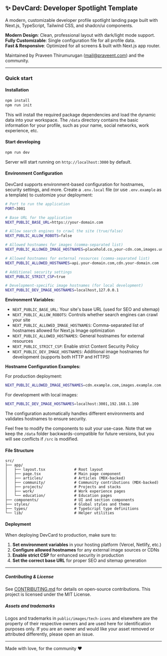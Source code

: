 ## ✨ DevCard: Developer Spotlight Template

A modern, customizable developer profile spotlight landing page built with Next.js, TypeScript, Tailwind CSS, and shadcn/ui components.

**Modern Design**: Clean, professional layout with dark/light mode support.  
**Fully Customizable**: Single configuration file for all profile data.  
**Fast & Responsive**: Optimized for all screens & built with Next.js app router.

Maintained by Praveen Thirumurugan (mail@praveent.com) and the community.

---

### Quick start

#### Installation

```bash
npm install
npm run init
```

This will install the required package dependencies and load the dynamic data into your workspace. The `/data` directory contains the basic information for your profile, such as your name, social networks, work experience, etc.

#### Start developing

```bash
npm run dev
```

Server will start running on `http://localhost:3000` by default.

#### Environment Configuration

DevCard supports environment-based configuration for hostnames, security settings, and more. Create a `.env.local` file (or use `.env.example` as a template) to customize your deployment:

```bash
# Port to run the application
PORT=3001

# Base URL for the application
NEXT_PUBLIC_BASE_URL=https://your-domain.com

# Allow search engines to crawl the site (true/false)
NEXT_PUBLIC_ALLOW_ROBOTS=false

# Allowed hostnames for images (comma-separated list)
NEXT_PUBLIC_ALLOWED_IMAGE_HOSTNAMES=placehold.co,your-cdn.com,images.unsplash.com

# Allowed hostnames for external resources (comma-separated list)
NEXT_PUBLIC_ALLOWED_HOSTNAMES=api.your-domain.com,cdn.your-domain.com

# Additional security settings
NEXT_PUBLIC_STRICT_CSP=true

# Development-specific image hostnames (for local development)
NEXT_PUBLIC_DEV_IMAGE_HOSTNAMES=localhost,127.0.0.1
```

**Environment Variables:**

- `NEXT_PUBLIC_BASE_URL`: Your site's base URL (used for SEO and sitemap)
- `NEXT_PUBLIC_ALLOW_ROBOTS`: Controls whether search engines can crawl your site
- `NEXT_PUBLIC_ALLOWED_IMAGE_HOSTNAMES`: Comma-separated list of hostnames allowed for Next.js Image optimization
- `NEXT_PUBLIC_ALLOWED_HOSTNAMES`: General hostnames for external resources
- `NEXT_PUBLIC_STRICT_CSP`: Enable strict Content Security Policy
- `NEXT_PUBLIC_DEV_IMAGE_HOSTNAMES`: Additional image hostnames for development (supports both HTTP and HTTPS)

**Hostname Configuration Examples:**

For production deployment:

```bash
NEXT_PUBLIC_ALLOWED_IMAGE_HOSTNAMES=cdn.example.com,images.example.com,your-bucket.s3.amazonaws.com
```

For development with local images:

```bash
NEXT_PUBLIC_DEV_IMAGE_HOSTNAMES=localhost:3001,192.168.1.100
```

The configuration automatically handles different environments and validates hostnames to ensure security.

Feel free to modify the components to suit your use-case. Note that we keep the `/data` folder backwards-compatible for future versions, but you will see conflicts if `/src` is modified.

#### File Structure

```
src/
├── app/
│   ├── layout.tsx             # Root layout
│   ├── page.tsx               # Main page component
│   ├── articles/              # Articles (MDX-backed)
│   ├── community/             # Community contributions (MDX-backed)
│   ├── projects/              # Projects and stacks
│   ├── work/                  # Work experience pages
│   └── education/             # Education pages
├── components/                # UI and section components
├── styles/                    # Global styles and theme
├── types/                     # TypeScript type definitions
└── lib/                       # Helper utilities
```

#### Deployment

When deploying DevCard to production, make sure to:

1. **Set environment variables** in your hosting platform (Vercel, Netlify, etc.)
2. **Configure allowed hostnames** for any external image sources or CDNs
3. **Enable strict CSP** for enhanced security in production
4. **Set the correct base URL** for proper SEO and sitemap generation

---

##### Contributing & License

See [CONTRIBUTING.md](CONTRIBUTING.md) for details on open-source contributions. This project is licensed under the MIT License.

##### Assets and trademarks

Logos and trademarks in `public/images/tech-icons` and elsewhere are the property of their respective owners and are used here for identification purposes only. If you are an owner and would like your asset removed or attributed differently, please open an issue.

---

Made with love, for the community ❤️
